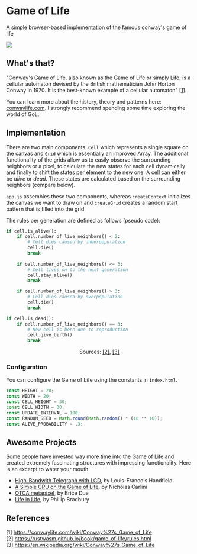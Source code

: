 # Game of Life

A simple browser-based implementation of the famous conway's game of life

![](https://github.com/user-attachments/assets/6873cd4b-eacd-4a6a-91b8-60ca032491a4)

## What's that?

"Conway's Game of Life, also known as the Game of Life or simply Life, is a cellular automaton devised by the British mathematician John Horton Conway in 1970. It is the best-known example of a cellular automaton" [[1]](https://conwaylife.com/wiki/Conway%27s_Game_of_Life).

You can learn more about the history, theory and patterns here: [conwaylife.com](https://conwaylife.com/wiki/Conway%27s_Game_of_Life). I strongly recommend spending some time exploring the world of GoL.

## Implementation
There are two main components: `Cell` which represents a single square on the canvas and `Grid` which is essentially an improved Array. The additional functionality of the grids allow us to easily observe the surrounding neighbors or a pixel, to calculate the new states for each cell dynamically and finally to shift the states per element to the new one. A cell can either be *alive* or *dead*. These states are calculated based on the surrounding neighbors (compare below).

`app.js` assembles these two components, whereas `createContext` initializes the canvas we want to draw on and `createGrid` creates a random start pattern that is filled into the grid.

The rules per generation are defined as follows (pseudo code):
```py
if cell.is_alive():
    if cell.number_of_live_neighbors() < 2:
        # Cell dies caused by underpopulation
        cell.die() 
        break
    
    if cell.number_of_live_neighbors() <= 3:
        # Cell lives on to the next generation
        cell.stay_alive()
        break

    if cell.number_of_live_neighbors() > 3:
        # Cell dies caused by overpopulation
        cell.die()
        break

if cell.is_dead():
    if cell.number_of_live_neighbors() == 3:
        # New cell is born due to reproduction
        cell.give_birth()
        break
```
<p align="center">
    Sources: <a href="https://rustwasm.github.io/book/game-of-life/rules.html">[2]</a>, <a href="https://en.wikipedia.org/wiki/Conway%27s_Game_of_Life">[3]</a>
</p>

### Configuration

You can configure the Game of Life using the constants in `index.html`.

```js
const HEIGHT = 20;
const WIDTH = 20;
const CELL_HEIGHT = 30;
const CELL_WIDTH = 30;
const UPDATE_INTERVAL = 100;
const RANDOM_SEED = Math.round(Math.random() * (10 ** 10));
const ALIVE_PROBABILITY = .3;
```

## Awesome Projects

Some people have invested way more time into the Game of Life and created extremely fascinating structures with impressing functionality. Here is an excerpt to water your mouth:

- [High-Bandwith Telegraph with LCD](https://copy.sh/life/?pattern=high-bandwidth-telegraph), by Louis-Francois Handfield
- [A Simple CPU on the Game of Life](https://nicholas.carlini.com/writing/2021/unlimited-register-machine-game-of-life.html), by Nicholas Carlini
- [OTCA metapixel](https://conwaylife.com/wiki/OTCA_metapixel), by Brice Due
- [Life in Life](https://github.com/mrphlip/life3/tree/main/life2), by Phillip Bradbury

## References

[1] https://conwaylife.com/wiki/Conway%27s_Game_of_Life  
[2] https://rustwasm.github.io/book/game-of-life/rules.html  
[3] https://en.wikipedia.org/wiki/Conway%27s_Game_of_Life